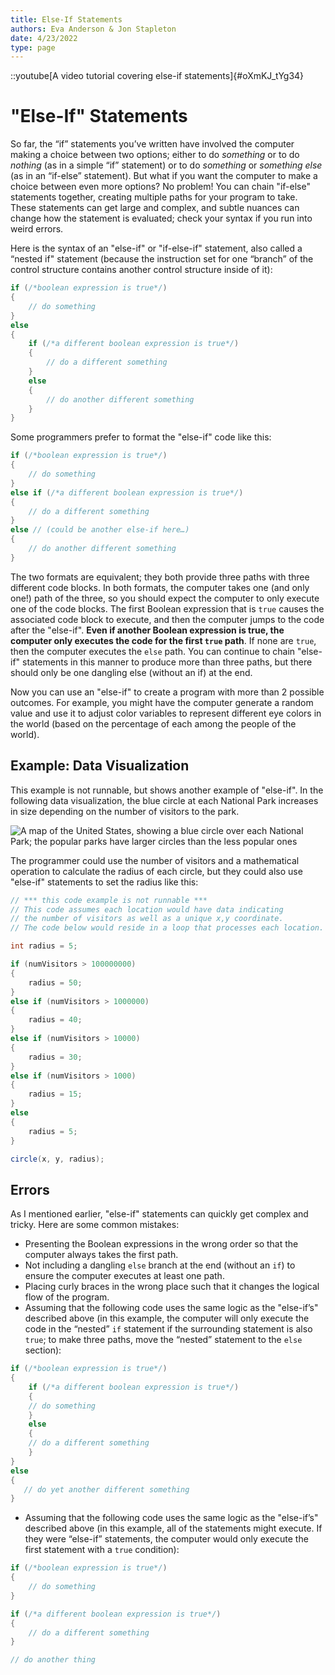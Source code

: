 ```yaml
---
title: Else-If Statements
authors: Eva Anderson & Jon Stapleton
date: 4/23/2022
type: page
---
```


::youtube[A video tutorial covering else-if statements]{#oXmKJ_tYg34}

# "Else-If" Statements

So far, the “if” statements you’ve written have involved the computer making a choice between two options; either to do *something* or to do *nothing* (as in a simple “if” statement) or to do *something* or *something else* (as in an “if-else” statement). But what if you want the computer to make a choice between even more options? No problem! You can chain "if-else" statements together, creating multiple paths for your program to take. These statements can get large and complex, and subtle nuances can change how the statement is evaluated; check your syntax if you run into weird errors. 

Here is the syntax of an "else-if" or "if-else-if" statement, also called a “nested if" statement (because the instruction set for one “branch” of the control structure contains another control structure inside of it):

```java
if (/*boolean expression is true*/)
{
	// do something
}
else
{
    if (/*a different boolean expression is true*/)
    {
        // do a different something
    }
    else
    {
        // do another different something 
    }
}
```

Some programmers prefer to format the "else-if" code like this:

```java
if (/*boolean expression is true*/)
{
	// do something
}
else if (/*a different boolean expression is true*/)
{
    // do a different something
}
else // (could be another else-if here…)
{
    // do another different something 
}
```

The two formats are equivalent; they both provide three paths with three different code blocks. In both formats, the computer takes one (and only one!) path of the three, so you should expect the computer to only execute one of the code blocks. The first Boolean expression that is `true` causes the associated code block to execute, and then the computer jumps to the code after the "else-if". **Even if another Boolean expression is true, the computer only executes the code for the first `true` path**. If none are `true`, then the computer executes the `else` path. You can continue to chain "else-if" statements in this manner to produce more than three paths, but there should only be one dangling else (without an if) at the end.

Now you can use an "else-if" to create a program with more than 2 possible outcomes. For example, you might have the computer generate a random value and use it to adjust color variables to represent different eye colors in the world (based on the percentage of each among the people of the world).

## Example: Data Visualization

This example is not runnable, but shows another example of "else-if". In the following data visualization, the blue circle at each National Park increases in size depending on the number of visitors to the park.

![A map of the United States, showing a blue circle over each National Park; the popular parks have larger circles than the less popular ones](TODO:seedoc)

The programmer could use the number of visitors and a mathematical operation to calculate the radius of each circle, but they could also use "else-if" statements to set the radius like this:

```java
// *** this code example is not runnable ***
// This code assumes each location would have data indicating
// the number of visitors as well as a unique x,y coordinate.
// The code below would reside in a loop that processes each location.

int radius = 5;

if (numVisitors > 100000000)
{
	radius = 50;
}
else if (numVisitors > 1000000)
{
	radius = 40;
}
else if (numVisitors > 10000)
{
	radius = 30;
}
else if (numVisitors > 1000)
{
	radius = 15;
}
else 
{
	radius = 5;
}

circle(x, y, radius);
```

## Errors

As I mentioned earlier, "else-if" statements can quickly get complex and tricky. Here are some common mistakes:

* Presenting the Boolean expressions in the wrong order so that the computer always takes the first path.
* Not including a dangling `else` branch at the end (without an `if`) to ensure the computer executes at least one path.
* Placing curly braces in the wrong place such that it changes the logical flow of the program.
* Assuming that the following code uses the same logic as the "else-if’s" described above (in this example, the computer will only execute the code in the “nested” `if` statement if the surrounding statement is also `true`; to make three paths, move the “nested” statement to the `else` section):

```java
if (/*boolean expression is true*/)
{
    if (/*a different boolean expression is true*/)
    {
    // do something
    }
    else
    {
    // do a different something 
    }
}
else
{
   // do yet another different something
}
```

* Assuming that the following code uses the same logic as the "else-if’s" described above (in this example, all of the statements might execute. If they were “else-if” statements, the computer would only execute the first statement with a `true` condition):

```java
if (/*boolean expression is true*/)
{
    // do something
}

if (/*a different boolean expression is true*/)
{
    // do a different something
}

// do another thing
```